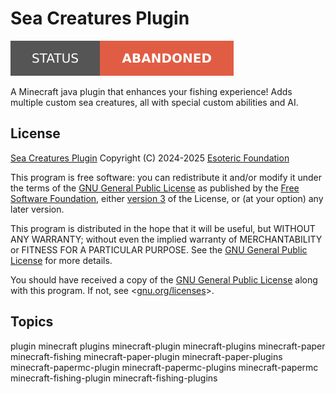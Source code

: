 # Sea Creatures Plugin

[![Project Status: Abandoned](./assets/images/badges/status.svg)](./)

A Minecraft java plugin that enhances your fishing experience! Adds multiple custom sea creatures, all with special custom abilities and AI.

## License

[Sea Creatures Plugin](./) Copyright (C) 2024-2025 [Esoteric Foundation](https://esoteric.foundation)

This program is free software: you can redistribute it and/or modify it under the terms of the [GNU General Public License](./LICENSE) as published by the [Free Software Foundation](https://www.fsf.org/), either [version 3](./LICENSE) of the License, or (at your option) any later version.

This program is distributed in the hope that it will be useful, but WITHOUT ANY WARRANTY; without even the implied warranty of MERCHANTABILITY or FITNESS FOR A PARTICULAR PURPOSE. See the [GNU General Public License](./LICENSE) for more details.

You should have received a copy of the [GNU General Public License](./LICENSE) along with this program. If not, see <[gnu.org/licenses](https://www.gnu.org/licenses/)>.

## Topics

plugin minecraft plugins minecraft-plugin minecraft-plugins minecraft-paper minecraft-fishing minecraft-paper-plugin minecraft-paper-plugins minecraft-papermc-plugin minecraft-papermc-plugins minecraft-papermc minecraft-fishing-plugin minecraft-fishing-plugins
